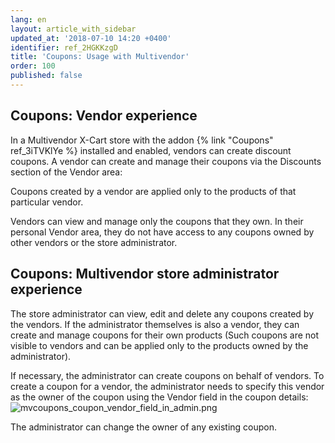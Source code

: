 ```yaml
---
lang: en
layout: article_with_sidebar
updated_at: '2018-07-10 14:20 +0400'
identifier: ref_2HGKKzgD
title: 'Coupons: Usage with Multivendor'
order: 100
published: false
---
```

## Coupons: Vendor experience
In a Multivendor X-Cart store with the addon {% link "Coupons" ref_3iTVKlYe %} installed and enabled, vendors can create discount coupons. A vendor can create and manage their coupons via the Discounts section of the Vendor area:


Coupons created by a vendor are applied only to the products of that particular vendor.

Vendors can view and manage only the coupons that they own. In their personal Vendor area, they do not have access to any coupons owned by other vendors or the store administrator.

## Coupons: Multivendor store administrator experience
The store administrator can view, edit and delete any coupons created by the vendors. If the administrator themselves is also a vendor, they can create and manage coupons for their own products (Such coupons are not visible to vendors and can be applied only to the products owned by the administrator).

If necessary, the administrator can create coupons on behalf of vendors. To create a coupon for a vendor, the administrator needs to specify this vendor as the owner of the coupon using the Vendor field in the coupon details:
![mvcoupons_coupon_vendor_field_in_admin.png]({{site.baseurl}}/attachments/ref_2HGKKzgD/mvcoupons_coupon_vendor_field_in_admin.png)

The administrator can change the owner of any existing coupon.
